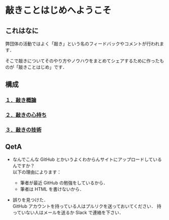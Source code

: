 # 敲きことはじめへようこそ

## これはなに

弊団体の活動ではよく「敲き」という名のフィードバックやコメントが行われます．

そこで敲きについてそのやり方やノウハウをまとめてシェアするために作ったものが「敲きことはじめ」です．

## 構成

### [１．敲き概論](/intro/README.md)

### [２．敲きの心持ち](/spirit/README.md)

### [３．敲きの技術](/technique/README.md)

## QetA

- なんでこんな GitHub とかいうよくわからんサイトにアップロードしているんですか？  
  以下の理由によります：

  - 筆者が最近 GitHub の勉強をしているから．
  - 筆者は HTML を書けないから．

- 誤りを見つけた．  
  GitHub アカウントを持っている人はプルリクを送っておいてください．
  持っていない人はメールを送るか Slack で連絡を下さい．
